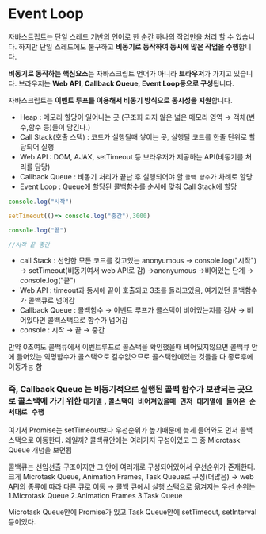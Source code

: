 # Event Loop

자바스트립트는 단일 스레드 기반의 언어로 한 순간 하나의 작업만을 처리 할 수 있습니다. 하지만 단일 스레드에도 불구하고 **비동기로 동작하여 동시에 많은 작업을 수행**합니다.

**비동기로 동작하는 핵심요소**는 자바스크립트 언어가 아니라 **브라우저**가 가지고 있습니다. 브라우저는 **Web API, Callback Queue, Event Loop등으로 구성**됩니다.

자바스크립트는 **이벤트 루프를 이용해서 비동기 방식으로 동시성을 지원**합니다.

- Heap : 메모리 할당이 일어나는 곳 (구조화 되지 않은 넓은 메모리 영역 → 객체(변수,함수 등)들이 담긴다.)
- Call Stack(호출 스택) : 코드가 실행될때 쌓이는 곳, 실행될 코드를 한줄 단위로 할당되어 실행
- Web API : DOM, AJAX, setTimeout 등 브라우저가 제공하는 API(비동기를 처리를 담당)
- Callback Queue : 비동기 처리가 끝난 후 실행되어야 할 `콜백 함수`가 차례로 할당
- Event Loop : Queue에 할당된 콜백함수를 순서에 맞춰 Call Stack에 할당
    
    

```jsx
console.log("시작")

setTimeout(()=> console.log("중간"),3000)

console.log("끝")

//시작 끝 중간
```

- call Stack : 선언한 모든 코드를 갖고있는 anonyumous → console.log("시작") → setTimeout(비동기여서 web API로 감) →anonyumous →비어있는 단계 → console.log("끝")
- Web API : timeout과 동시에 끝이 호출되고 3초를 돌리고있음, 여기있던 콜백함수가 콜백큐로 넘어감
- Callback Queue : 콜백함수 → 이벤트 루프가 콜스택이 비어있는지를 검사 → 비어있다면 콜백스택으로 함수가 넘어감
- console : 시작 → 끝 → 중간

만약 0초여도 콜백큐에서 이벤트루프로 콜스택을 확인했을때 비어있지않으면 콜백큐 안에 들어있는 익명함수가 콜스택으로 갈수없으므로 콜스택안에있는 것들을 다 종료후에 이동가능 함

### 즉, Callback Queue 는 비동기적으로 실행된 콜백 함수가 보관되는 곳으로 콜스택에 가기 위한 `대기열` , `콜스택이 비어져있을때 먼저 대기열에 들어온 순서대로 수행`

여기서 Promise는 setTimeout보다 우선순위가 높기때문에 늦게 들어와도 먼저 콜백스택으로 이동한다. 왜일까? 콜백큐안에는 여러가지 구성이있고 그 중 Microtask Queue 개념을 보면됨

콜백큐는 선입선출 구조이지만 그 안에 여러개로 구성되어있어서 우선순위가 존재한다. 크게 Microtask Queue, Animation Frames, Task Queue로 구성(더많음) → web API의 종류에 따라 다른 큐로 이동 → 콜백 큐에서 실행 스택으로 옮겨지는 우선 순위는 1.Microtask Queue 2.Animation Frames 3.Task Queue

Microtask Queue안에 Promise가 있고 Task Queue안에 setTimeout, setInterval등이있다.
